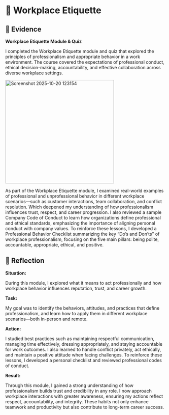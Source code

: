 # 🏢 Workplace Etiquette  
## 📄 Evidence  
**Workplace Etiquette Module & Quiz**  

I completed the Workplace Etiquette module and quiz that explored the principles of professionalism and appropriate behavior in a work environment. The course covered the expectations of professional conduct, ethical decision-making, accountability, and effective collaboration across diverse workplace settings.  

<img width="342" height="325" alt="Screenshot 2025-10-20 123154" src="https://github.com/user-attachments/assets/06dd6b5c-0bbe-424d-943f-1ef9257ed317" />  

As part of the Workplace Etiquette module, I examined real-world examples of professional and unprofessional behavior in different workplace scenarios—such as customer interactions, team collaboration, and conflict resolution. Which deepened my understanding of how professionalism influences trust, respect, and career progression. I also reviewed a sample Company Code of Conduct to learn how organizations define professional and ethical standards, emphasizing the importance of aligning personal conduct with company values. To reinforce these lessons, I developed a Professional Behavior Checklist summarizing the key “Do’s and Don’ts” of workplace professionalism, focusing on the five main pillars: being polite, accountable, appropriate, ethical, and positive.

## 💬 Reflection  

**Situation:**  

During this module, I explored what it means to act professionally and how workplace behavior influences reputation, trust, and career growth.  

**Task:**  

My goal was to identify the behaviors, attitudes, and practices that define professionalism, and learn how to apply them in different workplace scenarios—both in-person and remote.  

**Action:**  

I studied best practices such as maintaining respectful communication, managing time effectively, dressing appropriately, and staying accountable for work outcomes. I also learned to handle conflict privately, act ethically, and maintain a positive attitude when facing challenges. To reinforce these lessons, I developed a personal checklist and reviewed professional codes of conduct.  

**Result:**  

Through this module, I gained a strong understanding of how professionalism builds trust and credibility in any role. I now approach workplace interactions with greater awareness, ensuring my actions reflect respect, accountability, and integrity. These habits not only enhance teamwork and productivity but also contribute to long-term career success.  

